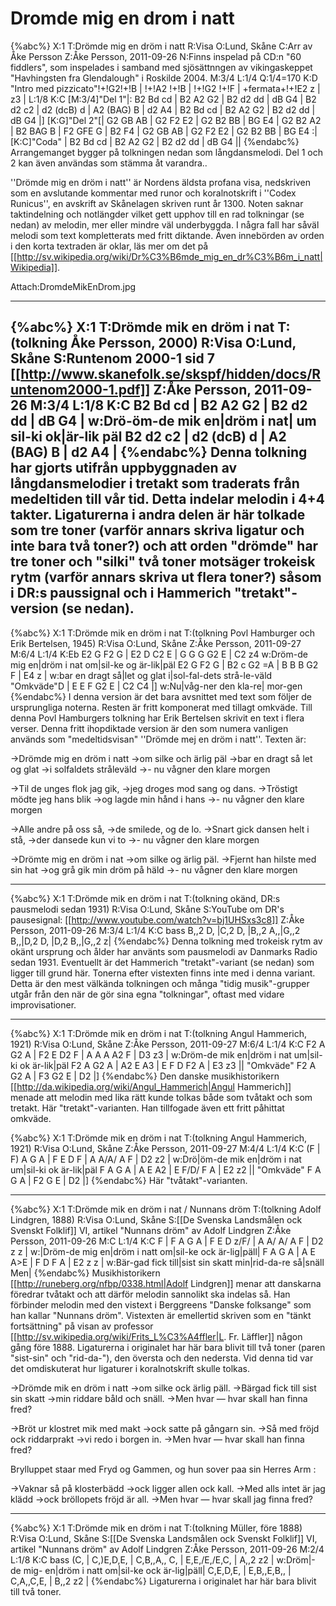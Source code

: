 # Dromde mig en drom i natt

{%abc%}
X:1
T:Drömde mig en dröm i natt
R:Visa
O:Lund, Skåne
C:Arr av Åke Persson
Z:Åke Persson, 2011-09-26
N:Finns inspelad på CD:n "60 fiddlers", som inspelades i samband med sjösättnngen av vikingaskeppet "Havhingsten fra Glendalough" i Roskilde 2004.
M:3/4
L:1/4
Q:1/4=170
K:D
"Intro med pizzicato"!+!G2!+!B | !+!A2 !+!B | !+!G2 !+!F | +fermata+!+!E2 z | z3 | 
L:1/8
K:C
[M:3/4]"Del 1"|: B2 Bd cd | B2 A2 G2 | B2 d2 dd | dB G4 |
B2 d2 c2 | d2 (dcB) d | A2 (BAG) B | d2 A4 |
B2 Bd cd | B2 A2 G2 | B2 d2 dd | dB G4 |]
[K:G]"Del 2"[| G2 GB AB | G2 F2 E2 | G2 B2 BB | BG E4 |
G2 B2 A2 | B2 BAG B | F2 GFE G | B2 F4 |
G2 GB AB | G2 F2 E2 | G2 B2 BB | BG E4 :|
[K:C]"Coda" | B2 Bd cd | B2 A2 G2 | B2 d2 dd | dB G4 ||
{%endabc%}
Arrangemanget bygger på tolkningen nedan som långdansmelodi. Del 1 och 2 kan även användas som stämma åt varandra..

''Drömde mig en dröm i natt'' är Nordens äldsta profana visa, nedskriven som en avslutande kommentar med runor och koralnotskrift i ''Codex Runicus'', en avskrift av Skånelagen skriven runt år 1300. Noten saknar taktindelning och notlängder vilket gett upphov till en rad tolkningar (se nedan) av melodin, mer eller mindre väl underbyggda. I några fall har såväl melodi som text kompletterats med fritt diktande. Även innebörden av orden i den korta textraden är oklar, läs mer om det på [[http://sv.wikipedia.org/wiki/Dr%C3%B6mde_mig_en_dr%C3%B6m_i_natt|Wikipedia]]. 

Attach:DromdeMikEnDrom.jpg

----

{%abc%}
X:1
T:Drömde mik en dröm i nat
T:(tolkning Åke Persson, 2000)
R:Visa
O:Lund, Skåne
S:Runtenom 2000-1 sid 7  [[http://www.skanefolk.se/skspf/hidden/docs/Runtenom2000-1.pdf]]
Z:Åke Persson, 2011-09-26
M:3/4
L:1/8
K:C
B2 Bd cd | B2 A2 G2 | B2 d2 dd | dB G4 |
w:Drö-öm-de mik en|dröm i nat| um sil-ki ok|är-lik päl
B2 d2 c2 | d2 (dcB) d | A2 (BAG) B | d2 A4 |
{%endabc%}
Denna tolkning har gjorts utifrån uppbyggnaden av långdansmelodier i tretakt som traderats från medeltiden till vår tid. Detta indelar melodin i 4+4 takter. Ligaturerna i andra delen är här tolkade som tre toner (varför annars skriva ligatur och inte bara två toner?) och att orden "drömde" har tre toner och "silki" två toner motsäger trokeisk rytm (varför annars skriva ut flera toner?) såsom i DR:s paussignal och i Hammerich "tretakt"-version (se nedan).
----

{%abc%}
X:1
T:Drömde mik en dröm i nat
T:(tolkning Povl Hamburger och Erik Bertelsen, 1945)
R:Visa
O:Lund, Skåne
Z:Åke Persson, 2011-09-27
M:6/4
L:1/4
K:Eb
E2 G F2 G | E2 D C2 E | G G G G2 E | C2 z4
w:Dröm-de mig en|dröm i nat om|sil-ke og är-lik|päl
E2 G F2 G | B2 c G2 =A | B B B G2 F | E4 z |
w:bar en dragt så|let og glat i|sol-fal-dets strå-le-väld
"Omkväde"D | E E F G2 E | C2 C4 |]
w:Nu|våg-ner den kla-re| mor-gen
{%endabc%}
I denna version är det bara avsnittet med text som följer de ursprungliga noterna. Resten är fritt komponerat med tillagt omkväde. Till denna Povl Hamburgers tolkning har Erik Bertelsen skrivit en text i flera verser. Denna fritt ihopdiktade version är den som numera vanligen används som "medeltidsvisan" ''Drömde mej en dröm i natt''. Texten är:

->Drömde mig en dröm i natt
->om silke och ärlig päl
->bar en dragt så let og glat
->i solfaldets stråleväld
->- nu vågner den klare morgen 

->Til de unges flok jag gik,
->jeg droges mod sang og dans.
->Tröstigt mödte jeg hans blik
->og lagde min hånd i hans
->- nu vågner den klare morgen 

->Alle andre på oss så,
->de smilede, og de lo.
->Snart gick dansen helt i stå,
->der dansede kun vi to
->- nu vågner den klare morgen 

->Drömte mig en dröm i nat
->om silke og ärlig päl.
->Fjernt han hilste med sin hat
->og grå gik min dröm på häld
->- nu vågner den klare morgen 

----

{%abc%}
X:1
T:Drömde mik en dröm i nat
T:(tolkning okänd, DR:s pausmelodi sedan 1931)
R:Visa
O:Lund, Skåne
S:YouTube om DR's pausesignal: [[http://www.youtube.com/watch?v=bj1UHSxs3c8]] 
Z:Åke Persson, 2011-09-26
M:3/4
L:1/4
K:C bass
B,,2 D, |C,2 D, |B,,2 A,,|G,,2 B,,|D,2 D, |D,2 B,,|G,,2 z|
{%endabc%}
Denna tolkning med trokeisk rytm av okänt ursprung och ålder har använts som pausmelodi av Danmarks Radio sedan 1931. Eventuellt är det Hammerich "tretakt"-variant (se nedan) som ligger till grund här. Tonerna efter vistexten finns inte med i denna variant. Detta är den mest välkända tolkningen och många "tidig musik"-grupper utgår från den när de gör sina egna "tolkningar", oftast med vidare improvisationer.

----

{%abc%}
X:1
T:Drömde mik en dröm i nat
T:(tolkning Angul Hammerich, 1921)
R:Visa
O:Lund, Skåne
Z:Åke Persson, 2011-09-27
M:6/4
L:1/4
K:C
F2 A G2 A | F2 E D2 F | A A A A2 F | D3 z3 |
w:Dröm-de mik en|dröm i nat um|sil-ki ok är-lik|päl
F2 A G2 A | A2 E A3 | E F D F2 A | E3 z3 ||
"Omkväde" F2 A G2 A | F3 G2 E | D2 |]
{%endabc%}
Den danske musikhistorikern [[http://da.wikipedia.org/wiki/Angul_Hammerich|Angul Hammerich]] menade att melodin med lika rätt kunde tolkas både som tvåtakt och som tretakt. Här "tretakt"-varianten. Han tillfogade även ett fritt påhittat omkväde.

{%abc%}
X:1
T:Drömde mik en dröm i nat
T:(tolkning Angul Hammerich, 1921)
R:Visa
O:Lund, Skåne
Z:Åke Persson, 2011-09-27
M:4/4
L:1/4
K:C
(F | F) A G A | F E D F | A A/A/ A F | D2 z2 |
w:Drö|öm-de mik en|dröm i nat um|sil-ki ok är-lik|päl
F A G A | A E A2 | E F/D/ F A | E2 z2 ||
"Omkväde" F A G A | F2 G E | D2 |]
{%endabc%}
Här "tvåtakt"-varianten.

----

{%abc%}
X:1
T:Drömde mik en dröm i nat / Nunnans dröm
T:(tolkning Adolf Lindgren, 1888)
R:Visa
O:Lund, Skåne
S:[[De Svenska Landsmålen ock Svenskt Folklif]] VI, artikel "Nunnans dröm" av Adolf Lindgren
Z:Åke Persson, 2011-09-26
M:C
L:1/4
K:C
F | F A G A | F E D z/F/ | A A/ A/ A F | D2 z z |
w:|Dröm-de mig en|dröm i natt om|sil-ke ock är-lig|päll|
F A G A | A E A>E | F D F A | E2 z z |
w:Bär-gad fick till|sist sin skatt min|rid-da-re så|snäll  Men|
{%endabc%}
Musikhistorikern [[http://runeberg.org/nfbp/0338.html|Adolf Lindgren]] menar att danskarna föredrar tvåtakt och att därför melodin sannolikt ska indelas så. Han förbinder melodin med den vistext i Berggreens "Danske folksange" som han kallar "Nunnans dröm". Vistexten är emellertid skriven som en "tänkt fortsättning" på visan av professor [[http://sv.wikipedia.org/wiki/Frits_L%C3%A4ffler|L. Fr. Läffler]] någon gång före 1888. Ligaturerna i originalet har här bara blivit till två toner (paren "sist-sin" och "rid-da-"), den översta och den nedersta. Vid denna tid var det omdiskuterat hur ligaturer i koralnotskrift skulle tolkas.

->Drömde mik en dröm i natt 
->om silke ock ärlig päll. 
->Bärgad fick till sist sin skatt 
->min riddare båld och snäll. 
->Men hvar — hvar skall han finna fred? 

->Bröt ur klostret mik med makt 
->ock satte på gångarn sin. 
->Så med fröjd ock riddarprakt 
->vi redo i borgen in. 
->Men hvar — hvar skall han finna fred? 

Brylluppet staar med Fryd og Gammen, og hun sover 
paa sin Herres Arm : 

->Vaknar så på klosterbädd 
->ock ligger allen ock kall. 
->Med alls intet är jag klädd 
->ock bröllopets fröjd är all. 
->Men hvar — hvar skall jag finna fred? 

----

{%abc%}
X:1
T:Drömde mik en dröm i nat
T:(tolkning Müller, före 1888)
R:Visa
O:Lund, Skåne
S:[[De Svenska Landsmålen ock Svenskt Folklif]] VI, artikel "Nunnans dröm" av Adolf Lindgren
Z:Åke Persson, 2011-09-26
M:2/4
L:1/8
K:C bass
(C, | C,)E,D,E, | C,B,,A,, C, | E,E,/E,/E,C, | A,,2 z2 |
w:Dröm|-de mig- en|dröm i natt  om|sil-ke ock är-lig|päll|
C,E,D,E, | E,B,,E,B,, | C,A,,C,E, | B,,2 z2 |
{%endabc%}
Ligaturerna i originalet har här bara blivit till två toner. 




